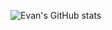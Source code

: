 ![Evan's GitHub stats](https://github-readme-stats.vercel.app/api?username=EvanEnev&show_icons=true&theme=gotham)
